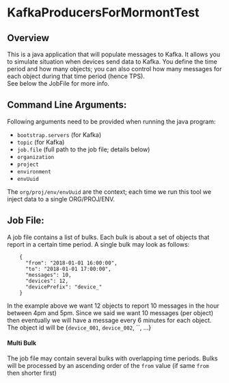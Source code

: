 # KafkaProducersForMormontTest

## Overview
This is a java application that will populate messages to Kafka.
It allows you to simulate situation when devices send data to Kafka.
You define the time period and how many objects; you can also control how many messages for each object during that time period (hence TPS).  
See below the JobFile for more info.

## Command Line Arguments:
Following arguments need to be provided when running the java program:

 - `bootstrap.servers`    (for Kafka)
 - `topic`                (for Kafka)
 - `job.file`             (full path to the job file; details below)
 - `organization`
 - `project`
 - `environment`
 - `envUuid`
 
The `org/proj/env/envUuid` are the context; each time we run this tool we inject data to a single ORG/PROJ/ENV.

## Job File:
A job file contains a list of bulks.
Each bulk is about a set of objects that report in a certain time period.
A single bulk may look as follows:
```
    {
      "from": "2018-01-01 16:00:00",
      "to": "2018-01-01 17:00:00",
      "messages": 10,
      "devices": 12,
      "devicePrefix": "device_"
    }
```
In the example above we want 12 objects to report 10 messages in the hour between 4pm and 5pm.
Since we said we want 10 messages (per object) then eventually we will have a message every 6 minutes for each object.
The object id will be {`device_001`, `device_002`, ``, ...}

#### Multi Bulk
The job file may contain several bulks with overlapping time periods. 
Bulks will be processed by an ascending order of the `from` value (if same `from` then shorter first) 